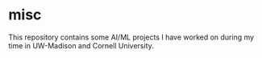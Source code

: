 # misc
This repository contains some AI/ML projects I have worked on during my time in UW-Madison and Cornell University.
